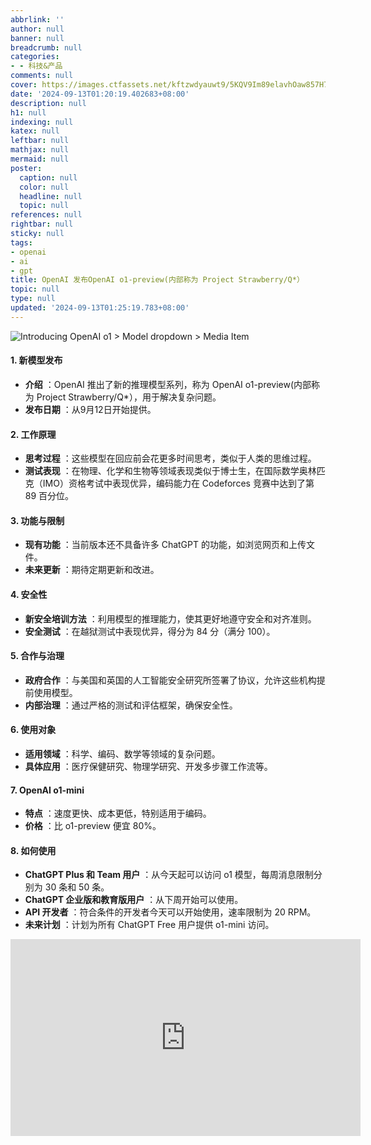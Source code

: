 ```yaml
---
abbrlink: ''
author: null
banner: null
breadcrumb: null
categories:
- - 科技&产品
comments: null
cover: https://images.ctfassets.net/kftzwdyauwt9/5KQV9Im89elavhOaw857H7/9bf152dd9b0e38f51264e593a0c6ebac/oai_o1_model_picker.png?w=3840&q=90&fm=webp
date: '2024-09-13T01:20:19.402683+08:00'
description: null
h1: null
indexing: null
katex: null
leftbar: null
mathjax: null
mermaid: null
poster:
  caption: null
  color: null
  headline: null
  topic: null
references: null
rightbar: null
sticky: null
tags:
- openai
- ai
- gpt
title: OpenAI 发布OpenAI o1-preview(内部称为 Project Strawberry/Q*）
topic: null
type: null
updated: '2024-09-13T01:25:19.783+08:00'
---
```

![Introducing OpenAI o1 > Model dropdown > Media Item](https://images.ctfassets.net/kftzwdyauwt9/5KQV9Im89elavhOaw857H7/9bf152dd9b0e38f51264e593a0c6ebac/oai_o1_model_picker.png?w=3840&q=90&fm=webp)

#### 1. 新模型发布

* **介绍** ：OpenAI 推出了新的推理模型系列，称为 OpenAI o1-preview(内部称为 Project Strawberry/Q\*），用于解决复杂问题。
* **发布日期** ：从9月12日开始提供。

#### 2. 工作原理

* **思考过程** ：这些模型在回应前会花更多时间思考，类似于人类的思维过程。
* **测试表现** ：在物理、化学和生物等领域表现类似于博士生，在国际数学奥林匹克（IMO）资格考试中表现优异，编码能力在 Codeforces 竞赛中达到了第 89 百分位。

#### 3. 功能与限制

* **现有功能** ：当前版本还不具备许多 ChatGPT 的功能，如浏览网页和上传文件。
* **未来更新** ：期待定期更新和改进。

#### 4. 安全性

* **新安全培训方法** ：利用模型的推理能力，使其更好地遵守安全和对齐准则。
* **安全测试** ：在越狱测试中表现优异，得分为 84 分（满分 100）。

#### 5. 合作与治理

* **政府合作** ：与美国和英国的人工智能安全研究所签署了协议，允许这些机构提前使用模型。
* **内部治理** ：通过严格的测试和评估框架，确保安全性。

#### 6. 使用对象

* **适用领域** ：科学、编码、数学等领域的复杂问题。
* **具体应用** ：医疗保健研究、物理学研究、开发多步骤工作流等。

#### 7. OpenAI o1-mini

* **特点** ：速度更快、成本更低，特别适用于编码。
* **价格** ：比 o1-preview 便宜 80%。

#### 8. 如何使用

* **ChatGPT Plus 和 Team 用户** ：从今天起可以访问 o1 模型，每周消息限制分别为 30 条和 50 条。
* **ChatGPT 企业版和教育版用户** ：从下周开始可以使用。
* **API 开发者** ：符合条件的开发者今天可以开始使用，速率限制为 20 RPM。
* **未来计划** ：计划为所有 ChatGPT Free 用户提供 o1-mini 访问。


<iframe width="560" height="315" src="https://www.youtube.com/embed/T0IrhzrhR40?si=Y8RaoNN5RQF8kAzi" title="YouTube video player" frameborder="0" allow="accelerometer; autoplay; clipboard-write; encrypted-media; gyroscope; picture-in-picture; web-share" referrerpolicy="strict-origin-when-cross-origin" allowfullscreen></iframe>
